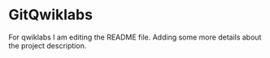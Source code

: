 # GitQwiklabs
For qwiklabs
I am editing the README file. Adding some more details about the project description.
